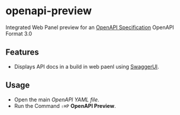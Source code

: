 # openapi-preview

Integrated Web Panel preview for an [OpenAPI Specification](https://github.com/OAI/OpenAPI-Specification)
OpenAPI Format 3.0

## Features

* Displays API docs in a build in web paenl using [SwaggerUI](https://github.com/swagger-api/swagger-ui).


## Usage

* Open the main *OpenAPI YAML file*.
* Run the Command `⇧⌘P` **OpenAPI Preview**.
